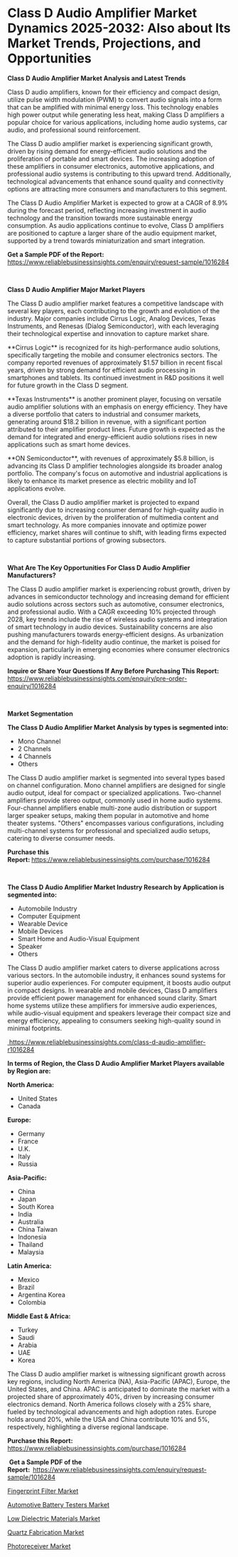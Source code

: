 <p><h1>Class D Audio Amplifier Market Dynamics 2025-2032: Also about Its Market Trends, Projections, and Opportunities</h1></p><p><strong>Class D Audio Amplifier Market Analysis and Latest Trends</strong></p>
<p><p>Class D audio amplifiers, known for their efficiency and compact design, utilize pulse width modulation (PWM) to convert audio signals into a form that can be amplified with minimal energy loss. This technology enables high power output while generating less heat, making Class D amplifiers a popular choice for various applications, including home audio systems, car audio, and professional sound reinforcement.</p><p>The Class D audio amplifier market is experiencing significant growth, driven by rising demand for energy-efficient audio solutions and the proliferation of portable and smart devices. The increasing adoption of these amplifiers in consumer electronics, automotive applications, and professional audio systems is contributing to this upward trend. Additionally, technological advancements that enhance sound quality and connectivity options are attracting more consumers and manufacturers to this segment. </p><p>The Class D Audio Amplifier Market is expected to grow at a CAGR of 8.9% during the forecast period, reflecting increasing investment in audio technology and the transition towards more sustainable energy consumption. As audio applications continue to evolve, Class D amplifiers are positioned to capture a larger share of the audio equipment market, supported by a trend towards miniaturization and smart integration.</p></p>
<p><strong>Get a Sample PDF of the Report:&nbsp;</strong> <a href="https://www.reliablebusinessinsights.com/enquiry/request-sample/1016284?utm_campaign=1113&utm_medium=2&utm_source=Github&utm_content=ia&utm_term=11022025&utm_id=class-d-audio-amplifier">https://www.reliablebusinessinsights.com/enquiry/request-sample/1016284</a></p>
<p>&nbsp;</p>
<p><strong>Class D Audio Amplifier Major Market Players</strong></p>
<p><p>The Class D audio amplifier market features a competitive landscape with several key players, each contributing to the growth and evolution of the industry. Major companies include Cirrus Logic, Analog Devices, Texas Instruments, and Renesas (Dialog Semiconductor), with each leveraging their technological expertise and innovation to capture market share.</p><p>**Cirrus Logic** is recognized for its high-performance audio solutions, specifically targeting the mobile and consumer electronics sectors. The company reported revenues of approximately $1.57 billion in recent fiscal years, driven by strong demand for efficient audio processing in smartphones and tablets. Its continued investment in R&D positions it well for future growth in the Class D segment.</p><p>**Texas Instruments** is another prominent player, focusing on versatile audio amplifier solutions with an emphasis on energy efficiency. They have a diverse portfolio that caters to industrial and consumer markets, generating around $18.2 billion in revenue, with a significant portion attributed to their amplifier product lines. Future growth is expected as the demand for integrated and energy-efficient audio solutions rises in new applications such as smart home devices.</p><p>**ON Semiconductor**, with revenues of approximately $5.8 billion, is advancing its Class D amplifier technologies alongside its broader analog portfolio. The company's focus on automotive and industrial applications is likely to enhance its market presence as electric mobility and IoT applications evolve.</p><p>Overall, the Class D audio amplifier market is projected to expand significantly due to increasing consumer demand for high-quality audio in electronic devices, driven by the proliferation of multimedia content and smart technology. As more companies innovate and optimize power efficiency, market shares will continue to shift, with leading firms expected to capture substantial portions of growing subsectors.</p></p>
<p>&nbsp;</p>
<p><strong>What Are The Key Opportunities For Class D Audio Amplifier Manufacturers?</strong></p>
<p><p>The Class D audio amplifier market is experiencing robust growth, driven by advances in semiconductor technology and increasing demand for efficient audio solutions across sectors such as automotive, consumer electronics, and professional audio. With a CAGR exceeding 10% projected through 2028, key trends include the rise of wireless audio systems and integration of smart technology in audio devices. Sustainability concerns are also pushing manufacturers towards energy-efficient designs. As urbanization and the demand for high-fidelity audio continue, the market is poised for expansion, particularly in emerging economies where consumer electronics adoption is rapidly increasing.</p></p>
<p><strong>Inquire or Share Your Questions If Any Before Purchasing This Report:</strong> <a href="https://www.reliablebusinessinsights.com/enquiry/pre-order-enquiry/1016284?utm_campaign=1113&utm_medium=2&utm_source=Github&utm_content=ia&utm_term=11022025&utm_id=class-d-audio-amplifier">https://www.reliablebusinessinsights.com/enquiry/pre-order-enquiry/1016284</a></p>
<p>&nbsp;</p>
<p><strong>Market Segmentation</strong></p>
<p><strong>The Class D Audio Amplifier Market Analysis by types is segmented into:</strong></p>
<p><ul><li>Mono Channel</li><li>2 Channels</li><li>4 Channels</li><li>Others</li></ul></p>
<p><p>The Class D audio amplifier market is segmented into several types based on channel configuration. Mono channel amplifiers are designed for single audio output, ideal for compact or specialized applications. Two-channel amplifiers provide stereo output, commonly used in home audio systems. Four-channel amplifiers enable multi-zone audio distribution or support larger speaker setups, making them popular in automotive and home theater systems. "Others" encompasses various configurations, including multi-channel systems for professional and specialized audio setups, catering to diverse consumer needs.</p></p>
<p><strong>Purchase this Report:&nbsp;</strong><a href="https://www.reliablebusinessinsights.com/purchase/1016284?utm_campaign=1113&utm_medium=2&utm_source=Github&utm_content=ia&utm_term=11022025&utm_id=class-d-audio-amplifier">https://www.reliablebusinessinsights.com/purchase/1016284</a></p>
<p>&nbsp;</p>
<p><strong>The Class D Audio Amplifier Market Industry Research by Application is segmented into:</strong></p>
<p><ul><li>Automobile Industry</li><li>Computer Equipment</li><li>Wearable Device</li><li>Mobile Devices</li><li>Smart Home and Audio-Visual Equipment</li><li>Speaker</li><li>Others</li></ul></p>
<p><p>The Class D audio amplifier market caters to diverse applications across various sectors. In the automobile industry, it enhances sound systems for superior audio experiences. For computer equipment, it boosts audio output in compact designs. In wearable and mobile devices, Class D amplifiers provide efficient power management for enhanced sound clarity. Smart home systems utilize these amplifiers for immersive audio experiences, while audio-visual equipment and speakers leverage their compact size and energy efficiency, appealing to consumers seeking high-quality sound in minimal footprints.</p></p>
<p><a href="https://www.reliablebusinessinsights.com/class-d-audio-amplifier-r1016284?utm_campaign=1113&utm_medium=2&utm_source=Github&utm_content=ia&utm_term=11022025&utm_id=class-d-audio-amplifier">&nbsp;https://www.reliablebusinessinsights.com/class-d-audio-amplifier-r1016284</a></p>
<p><strong>In terms of Region, the Class D Audio Amplifier Market Players available by Region are:</strong></p>
<p>
    <p> <strong> North America: </strong>
        <ul>
            <li>United States</li>
            <li>Canada</li>
        </ul>
        </p> 
    <p> <strong> Europe: </strong>
        <ul>
            <li>Germany</li>
            <li>France</li>
            <li>U.K.</li>
            <li>Italy</li>
            <li>Russia</li>
        </ul>
        </p> 
    <p> <strong> Asia-Pacific: </strong>
        <ul>
            <li>China</li>
            <li>Japan</li>
            <li>South Korea</li>
            <li>India</li>
            <li>Australia</li>
            <li>China Taiwan</li>
            <li>Indonesia</li>
            <li>Thailand</li>
            <li>Malaysia</li>
        </ul>
        </p> 
    <p> <strong> Latin America: </strong>
        <ul>
            <li>Mexico</li>
            <li>Brazil</li>
            <li>Argentina Korea</li>
            <li>Colombia</li>
        </ul>
        </p> 
    <p> <strong> Middle East & Africa: </strong>
        <ul>
            <li>Turkey</li>
            <li>Saudi</li>
            <li>Arabia</li>
            <li>UAE</li>
            <li>Korea</li>
        </ul>
    </p>
    </p>
<p><p>The Class D audio amplifier market is witnessing significant growth across key regions, including North America (NA), Asia-Pacific (APAC), Europe, the United States, and China. APAC is anticipated to dominate the market with a projected share of approximately 40%, driven by increasing consumer electronics demand. North America follows closely with a 25% share, fueled by technological advancements and high adoption rates. Europe holds around 20%, while the USA and China contribute 10% and 5%, respectively, highlighting a diverse regional landscape.</p></p>
<p><strong>Purchase this Report: </strong><a href="https://www.reliablebusinessinsights.com/purchase/1016284?utm_campaign=1113&utm_medium=2&utm_source=Github&utm_content=ia&utm_term=11022025&utm_id=class-d-audio-amplifier">https://www.reliablebusinessinsights.com/purchase/1016284</a></p>
<p>&nbsp;<strong>Get a Sample PDF of the Report:&nbsp;&nbsp;</strong><a href="https://www.reliablebusinessinsights.com/enquiry/request-sample/1016284?utm_campaign=1113&utm_medium=2&utm_source=Github&utm_content=ia&utm_term=11022025&utm_id=class-d-audio-amplifier">https://www.reliablebusinessinsights.com/enquiry/request-sample/1016284</a></p>
<p><strong></strong></p>
<p><p><a href="https://github.com/leyesamilej/Market-Research-Report-List-1/blob/main/fingerprint-filter-market.md?utm_campaign=1113&utm_medium=2&utm_source=Github&utm_content=ia&utm_term=11022025&utm_id=class-d-audio-amplifier">Fingerprint Filter Market</a></p><p><a href="https://github.com/lizonbochil23/Market-Research-Report-List-1/blob/main/automotive-battery-testers-market.md?utm_campaign=1113&utm_medium=2&utm_source=Github&utm_content=ia&utm_term=11022025&utm_id=class-d-audio-amplifier">Automotive Battery Testers Market</a></p><p><a href="https://github.com/rrosasdaunas/Market-Research-Report-List-1/blob/main/low-dielectric-materials-market.md?utm_campaign=1113&utm_medium=2&utm_source=Github&utm_content=ia&utm_term=11022025&utm_id=class-d-audio-amplifier">Low Dielectric Materials Market</a></p><p><a href="https://github.com/okonjinerka/Market-Research-Report-List-1/blob/main/quartz-fabrication-market.md?utm_campaign=1113&utm_medium=2&utm_source=Github&utm_content=ia&utm_term=11022025&utm_id=class-d-audio-amplifier">Quartz Fabrication Market</a></p><p><a href="https://github.com/guinoopandam/Market-Research-Report-List-1/blob/main/photoreceiver-market.md?utm_campaign=1113&utm_medium=2&utm_source=Github&utm_content=ia&utm_term=11022025&utm_id=class-d-audio-amplifier">Photoreceiver Market</a></p></p>